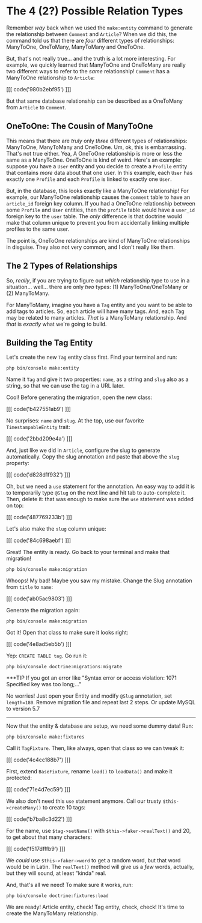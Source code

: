 # The 4 (2?) Possible Relation Types

Remember *way* back when we used the `make:entity` command to generate the relationship
between `Comment` and `Article`? When we did this, the command told us that there
are *four* different types of relationships: ManyToOne, OneToMany, ManyToMany
and OneToOne.

But, that's not really true... and the truth is a lot more interesting. For example,
we quickly learned that ManyToOne and OneToMany are really two different ways to
refer to the *same* relationship! `Comment` has a ManyToOne relationship to `Article`:

[[[ code('980b2ebf95') ]]]

But that same database relationship can be described as a OneToMany from `Article`
to `Comment`.

## OneToOne: The Cousin of ManyToOne

This means that there are *truly* only *three* different types of relationships:
ManyToOne, ManyToMany and OneToOne. Um, ok, this is embarrassing. That's not true
either. Yea, A OneToOne relationship is more or less the same as a ManyToOne. OneToOne
is kind of weird. Here's an example: suppose you have a `User` entity and you decide
to create a `Profile` entity that contains *more* data about that one user. In this
example, each `User` has exactly one `Profile` and each `Profile` is linked to exactly
one `User`.

But, in the database, this looks exactly like a ManyToOne relationship! For example,
our ManyToOne relationship causes the `comment` table to have an `article_id`
foreign key column. If you had a OneToOne relationship between some `Profile` and
`User` entities, then the `profile` table would have a `user_id` foreign key to
the `user` table. The *only* difference is that doctrine would make that column
unique to prevent you from accidentally linking multiple profiles to the same
user.

The point is, OneToOne relationships are kind of ManyToOne relationships in disguise.
They also not very common, and I don't really like them.

## The 2 Types of Relationships

So, *really*, if you are trying to figure out *which* relationship type to use in
a situation... well... there are only *two* types: (1) ManyToOne/OneToMany
or (2) ManyToMany.

For ManyToMany, imagine you have a `Tag` entity and you want to be able to add tags
to articles. So, each article will have many tags. And, each Tag may be related
to many articles. *That* is a ManyToMany relationship. And *that* is *exactly*
what we're going to build.

## Building the Tag Entity

Let's create the new `Tag` entity class first. Find your terminal and run:

```terminal
php bin/console make:entity
```

Name it `Tag` and give it two properties: `name`, as a string and `slug` also as
a string, so that we can use the tag in a URL later.

Cool! Before generating the migration, open the new class:

[[[ code('b427551ab9') ]]]

No surprises: `name` and `slug`. At the top, use our favorite `TimestampableEntity`
trait:

[[[ code('2bbd209e4a') ]]]

And, just like we did in `Article`, configure the slug to generate automatically. Copy
the slug annotation and paste that above the `slug` property:

[[[ code('d828d1f932') ]]]

Oh, but we need a `use` statement for the annotation. An easy way to add it is to
temporarily type `@Slug` on the next line and hit tab to auto-complete it. Then,
delete it: that was enough to make sure the `use` statement was added on top:

[[[ code('487769233b') ]]]

Let's also make the `slug` column unique:

[[[ code('84c698aebf') ]]]

Great! The entity is ready. Go back to your terminal and make that migration!

```terminal
php bin/console make:migration
```

Whoops! My bad! Maybe you saw my mistake. Change the Slug annotation from `title`
to `name`:

[[[ code('ab05ac9803') ]]]

Generate the migration again:

```terminal-silent
php bin/console make:migration
```

Got it! Open that class to make sure it looks right:

[[[ code('4e8ad5eb5b') ]]]

Yep: `CREATE TABLE tag`. Go run it:

```terminal
php bin/console doctrine:migrations:migrate
```

***TIP
If you got an error like "Syntax error or access violation: 1071 Specified key was too long;..." 

No worries! Just open your Entity and modify `@Slug` annotation, set `length=180`. Remove 
migration file and repeat last 2 steps. Or update MySQL to version 5.7
***

Now that the entity & database are setup, we need some dummy data! Run:

```terminal
php bin/console make:fixtures
```

Call it `TagFixture`. Then, like always, open that class so we can tweak it:

[[[ code('4c4cc188b7') ]]]

First, extend `BaseFixture`, rename `load()` to `loadData()` and make it protected:

[[[ code('71e4d7ec59') ]]]

We also don't need this `use` statement anymore. Call our trusty `$this->createMany()`
to create 10 tags:

[[[ code('b7ba8c3d22') ]]]

For the name, use `$tag->setName()` with `$this->faker->realText()` and 20, to get about
that many characters:

[[[ code('f517dfffb9') ]]]

We *could* use `$this->faker->word` to get a random word, but that word would be
in Latin. The `realText()` method will give us a *few* words, actually, but they
will sound, at least "kinda" real.

And, that's all we need! To make sure it works, run:

```terminal
php bin/console doctrine:fixtures:load
```

We are ready! Article entity, check! Tag entity, check, check! It's time to create
the ManyToMany relationship.
